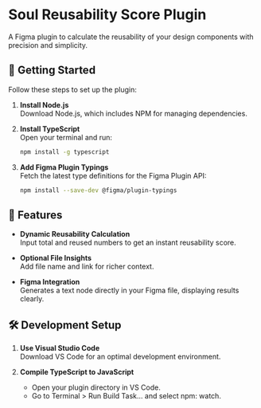 # Soul Reusability Score Plugin

A Figma plugin to calculate the reusability of your design components with precision and simplicity.

## 🚀 Getting Started

Follow these steps to set up the plugin:

1. **Install Node.js**  
   Download Node.js, which includes NPM for managing dependencies.

2. **Install TypeScript**  
   Open your terminal and run:
   ```bash
   npm install -g typescript
   ```

3. **Add Figma Plugin Typings**  
   Fetch the latest type definitions for the Figma Plugin API:
   ```bash
   npm install --save-dev @figma/plugin-typings
   ```

## 🎯 Features

- **Dynamic Reusability Calculation**  
  Input total and reused numbers to get an instant reusability score.

- **Optional File Insights**  
  Add file name and link for richer context.

- **Figma Integration**  
  Generates a text node directly in your Figma file, displaying results clearly.

## 🛠 Development Setup

1. **Use Visual Studio Code**  
   Download VS Code for an optimal development environment.

2. **Compile TypeScript to JavaScript**  
   - Open your plugin directory in VS Code.
   - Go to Terminal > Run Build Task… and select npm: watch.